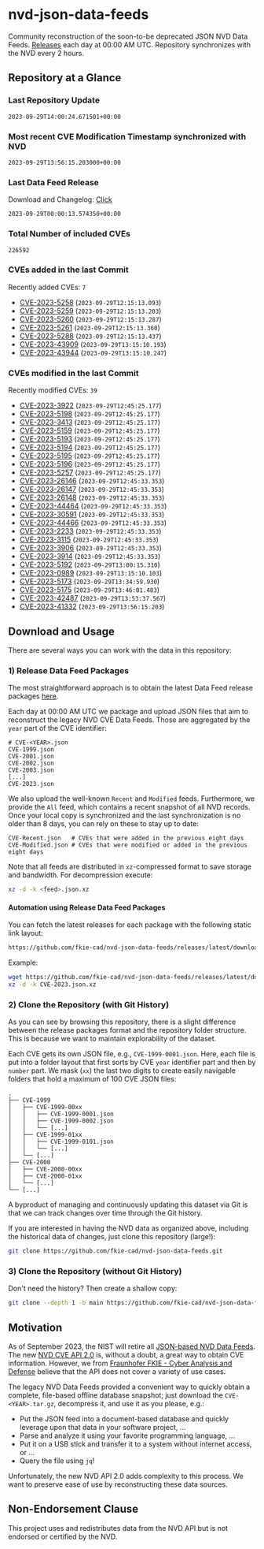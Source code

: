 # nvd-json-data-feeds

Community reconstruction of the soon-to-be deprecated JSON NVD Data Feeds. 
[Releases](https://github.com/fkie-cad/nvd-json-data-feeds/releases/latest) each day at 00:00 AM UTC.
Repository synchronizes with the NVD every 2 hours.

## Repository at a Glance

### Last Repository Update

```plain
2023-09-29T14:00:24.671501+00:00
```

### Most recent CVE Modification Timestamp synchronized with NVD

```plain
2023-09-29T13:56:15.203000+00:00
```

### Last Data Feed Release

Download and Changelog: [Click](https://github.com/fkie-cad/nvd-json-data-feeds/releases/latest)

```plain
2023-09-29T00:00:13.574350+00:00
```

### Total Number of included CVEs

```plain
226592
```

### CVEs added in the last Commit

Recently added CVEs: `7`

* [CVE-2023-5258](CVE-2023/CVE-2023-52xx/CVE-2023-5258.json) (`2023-09-29T12:15:13.093`)
* [CVE-2023-5259](CVE-2023/CVE-2023-52xx/CVE-2023-5259.json) (`2023-09-29T12:15:13.203`)
* [CVE-2023-5260](CVE-2023/CVE-2023-52xx/CVE-2023-5260.json) (`2023-09-29T12:15:13.287`)
* [CVE-2023-5261](CVE-2023/CVE-2023-52xx/CVE-2023-5261.json) (`2023-09-29T12:15:13.360`)
* [CVE-2023-5288](CVE-2023/CVE-2023-52xx/CVE-2023-5288.json) (`2023-09-29T12:15:13.437`)
* [CVE-2023-43909](CVE-2023/CVE-2023-439xx/CVE-2023-43909.json) (`2023-09-29T13:15:10.193`)
* [CVE-2023-43944](CVE-2023/CVE-2023-439xx/CVE-2023-43944.json) (`2023-09-29T13:15:10.247`)


### CVEs modified in the last Commit

Recently modified CVEs: `39`

* [CVE-2023-3922](CVE-2023/CVE-2023-39xx/CVE-2023-3922.json) (`2023-09-29T12:45:25.177`)
* [CVE-2023-5198](CVE-2023/CVE-2023-51xx/CVE-2023-5198.json) (`2023-09-29T12:45:25.177`)
* [CVE-2023-3413](CVE-2023/CVE-2023-34xx/CVE-2023-3413.json) (`2023-09-29T12:45:25.177`)
* [CVE-2023-5159](CVE-2023/CVE-2023-51xx/CVE-2023-5159.json) (`2023-09-29T12:45:25.177`)
* [CVE-2023-5193](CVE-2023/CVE-2023-51xx/CVE-2023-5193.json) (`2023-09-29T12:45:25.177`)
* [CVE-2023-5194](CVE-2023/CVE-2023-51xx/CVE-2023-5194.json) (`2023-09-29T12:45:25.177`)
* [CVE-2023-5195](CVE-2023/CVE-2023-51xx/CVE-2023-5195.json) (`2023-09-29T12:45:25.177`)
* [CVE-2023-5196](CVE-2023/CVE-2023-51xx/CVE-2023-5196.json) (`2023-09-29T12:45:25.177`)
* [CVE-2023-5257](CVE-2023/CVE-2023-52xx/CVE-2023-5257.json) (`2023-09-29T12:45:25.177`)
* [CVE-2023-26146](CVE-2023/CVE-2023-261xx/CVE-2023-26146.json) (`2023-09-29T12:45:33.353`)
* [CVE-2023-26147](CVE-2023/CVE-2023-261xx/CVE-2023-26147.json) (`2023-09-29T12:45:33.353`)
* [CVE-2023-26148](CVE-2023/CVE-2023-261xx/CVE-2023-26148.json) (`2023-09-29T12:45:33.353`)
* [CVE-2023-44464](CVE-2023/CVE-2023-444xx/CVE-2023-44464.json) (`2023-09-29T12:45:33.353`)
* [CVE-2023-30591](CVE-2023/CVE-2023-305xx/CVE-2023-30591.json) (`2023-09-29T12:45:33.353`)
* [CVE-2023-44466](CVE-2023/CVE-2023-444xx/CVE-2023-44466.json) (`2023-09-29T12:45:33.353`)
* [CVE-2023-2233](CVE-2023/CVE-2023-22xx/CVE-2023-2233.json) (`2023-09-29T12:45:33.353`)
* [CVE-2023-3115](CVE-2023/CVE-2023-31xx/CVE-2023-3115.json) (`2023-09-29T12:45:33.353`)
* [CVE-2023-3906](CVE-2023/CVE-2023-39xx/CVE-2023-3906.json) (`2023-09-29T12:45:33.353`)
* [CVE-2023-3914](CVE-2023/CVE-2023-39xx/CVE-2023-3914.json) (`2023-09-29T12:45:33.353`)
* [CVE-2023-5192](CVE-2023/CVE-2023-51xx/CVE-2023-5192.json) (`2023-09-29T13:00:15.310`)
* [CVE-2023-0989](CVE-2023/CVE-2023-09xx/CVE-2023-0989.json) (`2023-09-29T13:15:10.103`)
* [CVE-2023-5173](CVE-2023/CVE-2023-51xx/CVE-2023-5173.json) (`2023-09-29T13:34:59.930`)
* [CVE-2023-5175](CVE-2023/CVE-2023-51xx/CVE-2023-5175.json) (`2023-09-29T13:46:01.483`)
* [CVE-2023-42487](CVE-2023/CVE-2023-424xx/CVE-2023-42487.json) (`2023-09-29T13:53:37.567`)
* [CVE-2023-41332](CVE-2023/CVE-2023-413xx/CVE-2023-41332.json) (`2023-09-29T13:56:15.203`)


## Download and Usage

There are several ways you can work with the data in this repository:

### 1) Release Data Feed Packages

The most straightforward approach is to obtain the latest Data Feed release packages [here](https://github.com/fkie-cad/nvd-json-data-feeds/releases/latest).

Each day at 00:00 AM UTC we package and upload JSON files that aim to reconstruct the legacy NVD CVE Data Feeds.
Those are aggregated by the `year` part of the CVE identifier:

```
# CVE-<YEAR>.json
CVE-1999.json
CVE-2001.json
CVE-2002.json
CVE-2003.json
[...]
CVE-2023.json
```

We also upload the well-known `Recent` and `Modified` feeds.
Furthermore, we provide the `All` feed, which contains a recent snapshot of all NVD records.
Once your local copy is synchronized and the last synchronization is no older than 8 days, you can rely on these to stay up to date:

```plain
CVE-Recent.json   # CVEs that were added in the previous eight days
CVE-Modified.json # CVEs that were modified or added in the previous eight days
```

Note that all feeds are distributed in `xz`-compressed format to save storage and bandwidth.
For decompression execute:

```sh
xz -d -k <feed>.json.xz
```


#### Automation using Release Data Feed Packages

You can fetch the latest releases for each package with the following static link layout:

```sh
https://github.com/fkie-cad/nvd-json-data-feeds/releases/latest/download/CVE-<YEAR>.json.xz
```

Example:

```sh
wget https://github.com/fkie-cad/nvd-json-data-feeds/releases/latest/download/CVE-2023.json.xz
xz -d -k CVE-2023.json.xz
```

### 2) Clone the Repository (with Git History)

As you can see by browsing this repository, there is a slight difference between the release packages format and the repository folder structure.
This is because we want to maintain explorability of the dataset.

Each CVE gets its own JSON file, e.g., `CVE-1999-0001.json`.
Here, each file is put into a folder layout that first sorts by CVE `year` identifier part and then by `number` part.
We mask (`xx`) the last two digits to create easily navigable folders that hold a maximum of 100 CVE JSON files:

```plain
.
├── CVE-1999
│   ├── CVE-1999-00xx
│   │   ├── CVE-1999-0001.json
│   │   ├── CVE-1999-0002.json
│   │   └── [...]
│   ├── CVE-1999-01xx
│   │   ├── CVE-1999-0101.json
│   │   └── [...]
│   └── [...]
├── CVE-2000
│   ├── CVE-2000-00xx
│   ├── CVE-2000-01xx
│   └── [...]
└── [...]
```

A byproduct of managing and continuously updating this dataset via Git is that we can track changes over time through the Git history.

If you are interested in having the NVD data as organized above, including the historical data of changes, just clone this repository (large!):

```sh
git clone https://github.com/fkie-cad/nvd-json-data-feeds.git
```

### 3) Clone the Repository (without Git History)

Don't need the history? Then create a shallow copy:

```sh
git clone --depth 1 -b main https://github.com/fkie-cad/nvd-json-data-feeds.git
```

## Motivation

As of September 2023, the NIST will retire all [JSON-based NVD Data Feeds](https://nvd.nist.gov/vuln/data-feeds#divRetirementBanner-1).
The new [NVD CVE API 2.0](https://nvd.nist.gov/developers/vulnerabilities) is, without a doubt, a great way to obtain CVE information.
However, we from [Fraunhofer FKIE - Cyber Analysis and Defense](https://www.fkie.fraunhofer.de/en/departments/cad.html) believe that the API does not cover a variety of use cases.

The legacy NVD Data Feeds provided a convenient way to quickly obtain a complete, file-based offline database snapshot; just download the `CVE-<YEAR>.tar.gz`, decompress it, and use it as you please, e.g.:

* Put the JSON feed into a document-based database and quickly leverage upon that data in your software project, ...
* Parse and analyze it using your favorite programming language, ...
* Put it on a USB stick and transfer it to a system without internet access, or ...
* Query the file using `jq`!

Unfortunately, the new NVD API 2.0 adds complexity to this process.
We want to preserve ease of use by reconstructing these data sources.

## Non-Endorsement Clause

This project uses and redistributes data from the NVD API but is not endorsed or certified by the NVD.